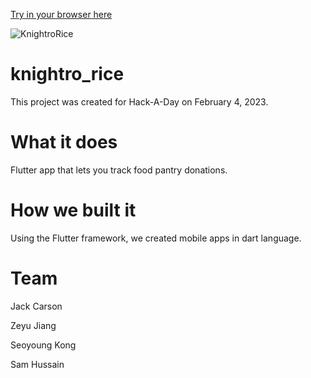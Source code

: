 <a href="https://insaneh4.github.io/knightro_rice/">Try in your browser here</a>  

![KnightroRice](https://user-images.githubusercontent.com/66053988/216793126-e2e0192a-278b-4908-9248-59424ac0204a.png)

# knightro_rice
This project was created for Hack-A-Day on February 4, 2023.

# What it does
Flutter app that lets you track food pantry donations.

# How we built it
Using the Flutter framework, we created mobile apps in dart language.

# Team
Jack Carson

Zeyu Jiang

Seoyoung Kong

Sam Hussain
